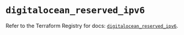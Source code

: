 # `digitalocean_reserved_ipv6`

Refer to the Terraform Registry for docs: [`digitalocean_reserved_ipv6`](https://registry.terraform.io/providers/digitalocean/digitalocean/2.48.2/docs/resources/reserved_ipv6).

